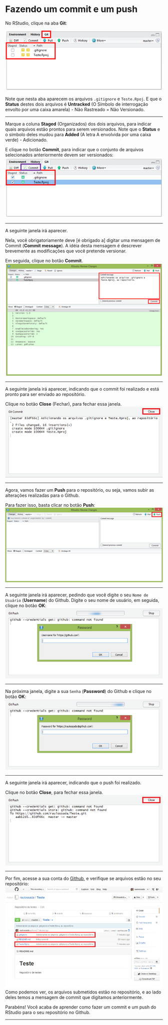 
# Fazendo um commit e um push


No RStudio, clique na aba **Git**:

![GitCommitPush1](figuras/FiguraX_GitPullCommitPush_Parte1b.png)

Note que nesta aba aparecem os arquivos ``.gitignore`` e ``Teste.Rpoj``. E que o **Status** destes dois arquivos é **Untracked** (O Símbolo de interrogação envolto por uma caixa amarela) - Não Rastreado = Não Versionado. 

- - -

Marque a coluna **Staged** (Organizados) dos dois arquivos, para indicar quais arquivos estão prontos para serem versionados. Note que o **Status** e o símbolo deles mudou para **Added** (A letra A envolvida por uma caixa verde) - Adicionado.

E clique no botão **Commit**, para indicar que o conjunto de arquivos selecionados anteriormente devem ser versionados:
![GitCommitPush2](figuras/FiguraX_GitPullCommitPush_Parte2b.png)

 - - -

A seguinte janela irá aparecer.

Nela, você obrigatoriamente deve [é obrigado a] digitar uma mensagem de Commit (**Commit message**). A idéia desta mensagem é descrever brevemente as modificações que você pretende versionar.

Em seguida, clique no botão **Commit**.
![GitCommitPush3](figuras/FiguraX_GitPullCommitPush_Parte4b.png)

- - -

A seguinte janela irá aparecer, indicando que o commit foi realizado e está pronto para ser enviado ao repositório.

Clique no botão **Close** (Fechar), para fechar essa janela.
![GitCommitPush4](figuras/FiguraX_GitPullCommitPush_Parte5b.png)

- - -

Agora, vamos fazer um **Push** para o repositório, ou seja, vamos subir as alterações realizadas para o Github.

Para fazer isso, basta clicar no botão **Push**:
![GitCommitPush5](figuras/FiguraX_GitPullCommitPush_Parte6b.png)

- - -

A seguinte janela irá aparecer, pedindo que você digite o seu ``Nome de Usuário`` (**Username**) do Github. Digite o seu nome de usuário, em seguida, clique no botão **OK**:
![GitCommitPush6](figuras/FiguraX_GitPullCommitPush_Parte7a.png)

- - -

Na próxima janela, digite a sua ``Senha`` (**Password**) do Github e clique no botão **OK**:
![GitCommitPush7](figuras/FiguraX_GitPullCommitPush_Parte8a.png)

- - -

A seguinte janela irá aparecer, indicando que o push foi realizado.

Clique no botão **Close**, para fechar essa janela.
![GitCommitPush8](figuras/FiguraX_GitPullCommitPush_Parte9b.png)

- - -

Por fim, acesse a sua conta do [Github](https://github.com/), e verifique se arquivos estão no seu repositório:
![GitCommitPush9](figuras/FiguraX_GitPullCommitPush_Parte11b.png)
Como podemos ver, os arquivos submetidos estão no repositório, e ao lado deles temos a mensagem de commit que digitamos anteriormente.

Parabéns! Você acaba de aprender como fazer um commit e um push do RStudio para o seu repositório no Github.

- - - 



